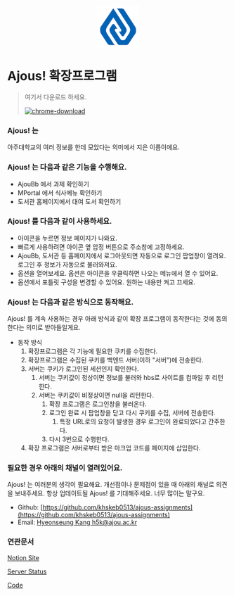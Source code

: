 <p align="center">
<img src="docs/b1-1_5-ai-border-128.png" alt="logo" width="96">
</p>

# Ajous! 확장프로그램
> 여기서 다운로드 하세요.
> 
> <a target="_blank" href="https://chrome.google.com/webstore/detail/ajous/liladcidbbkjjepphflacbinfgihhlde?hl=ko">
> <img src="https://img.shields.io/badge/Chrome%20Extension-v.20220408-success?logo=googlechrome&logoColor=white" alt="chrome-download">
> </a>

### Ajous! 는

아주대학교의 여러 정보를 한데 모았다는 의미에서 지은 이름이에요.

### Ajous! 는 다음과 같은 기능을 수행해요.

- AjouBb 에서 과제 확인하기
- MPortal 에서 식사메뉴 확인하기
- 도서관 홈페이지에서 대여 도서 확인하기

### Ajous! 를 다음과 같이 사용하세요.

- 아이콘을 누르면 정보 페이지가 나와요.
- 빠르게 사용하려면 아이콘 옆 압정 버튼으로 주소창에 고정하세요.
- AjouBb, 도서관 등 홈페이지에서 로그아웃되면 자동으로 로그인 팝업창이 열려요. 로그인 후 정보가 자동으로 불러와져요.
- 옵션을 열어보세요. 옵션은 아이콘을 우클릭하면 나오는 메뉴에서 열 수 있어요.
- 옵션에서 포틀릿 구성을 변경할 수 있어요. 원하는 내용만 켜고 끄세요.

### Ajous! 는 다음과 같은 방식으로 동작해요.

Ajous! 를 계속 사용하는 경우 아래 방식과 같이 확장 프로그램이 동작한다는 것에 동의한다는 의미로 받아들일게요.

- 동작 방식
    1. 확장프로그램은 각 기능에 필요한 쿠키를 수집한다.
    2. 확장프로그램은 수집된 쿠키를 백엔드 서버(이하 "서버")에 전송한다.
    3. 서버는 쿠키가 로그인된 세션인지 확인한다.
        1. 서버는 쿠키값이 정상이면 정보를 불러와 hbs로 사이트를 컴파일 후 리턴한다.
        2. 서버는 쿠키값이 비정상이면 null을 리턴한다.
            1. 확장 프로그램은 로그인창을 불러온다.
            2. 로그인 완료 시 팝업창을 닫고 다시 쿠키를 수집, 서버에 전송한다.
               1. 특정 URL로의 요청이 발생한 경우 로그인이 완료되었다고 간주한다.
            3. 다시 3번으로 수행한다.
    4. 확장 프로그램은 서버로부터 받은 마크업 코드를 페이지에 삽입한다.

### 필요한 경우 아래의 채널이 열려있어요.

Ajous! 는 여러분의 생각이 필요해요. 개선점이나 문제점이 있을 때 아래의 채널로 의견을 보내주세요. 항상 업데이트될 Ajous! 를 기대해주세요. 너무 많이는 말구요.

- Github: [https://github.com/khskeb0513/ajous-assignments](https://github.com/khskeb0513/ajous-assignments)
- Email: [Hyeonseung Kang <h5k@ajou.ac.kr>](mailto:h5k@ajou.ac.kr)

### 연관문서

[Notion Site](https://ajous.notion.site/)

[Server Status](https://status.ajous.ga)

[Code](https://github.com/khskeb0513/ajous-assignments)
